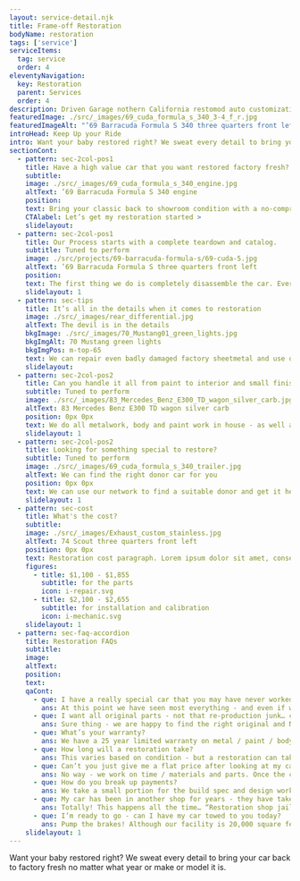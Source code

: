```yaml
---
layout: service-detail.njk
title: Frame-off Restoration
bodyName: restoration
tags: ['service']
serviceItems:
  tag: service
  order: 4
eleventyNavigation:
  key: Restoration
  parent: Services
  order: 4
description: Driven Garage nothern California restomod auto customization and repair shop  
featuredImage: ./src/_images/69_cuda_formula_s_340_3-4_f_r.jpg
featuredImageAlt: "’69 Barracuda Formula S 340 three quarters front left"
introHead: Keep Up your Ride
intro: Want your baby restored right? We sweat every detail to bring your car back to factory fresh no matter what year or make or model it is.
sectionCont:
  - pattern: sec-2col-pos1
    title: Have a high value car that you want restored factory fresh?
    subtitle: 
    image: ./src/_images/69_cuda_formula_s_340_engine.jpg
    altText: ’69 Barracuda Formula S 340 engine
    position: 
    text: Bring your classic back to showroom condition with a no-compromises restoration. Our process demands complete disassembly, catalog and restoration of every component. Using our network of parts hoarders, contacts and car nuts we can get the right stuff for a nut and bolt restoration.
    CTAlabel: Let’s get my restoration started >
    slidelayout:
  - pattern: sec-2col-pos1
    title: Our Process starts with a complete teardown and catalog.
    subtitle: Tuned to perform
    image: ./src/projects/69-barracuda-formula-s/69-cuda-5.jpg
    altText: ’69 Barracuda Formula S three quarters front left
    position: 
    text: The first thing we do is completely disassemble the car. Every nut, bolt, piece of glass, wires, piece of trim is removed, cataloged and marked. Along the way we take notes for broken bolts, missing parts etc. From here we start a list of what we will need to complete your job in detail. Once the car is back from the media blaster - We will assess body damage and metalwork required - and which panels will be replaced or repaired.
    slidelayout: 1
  - pattern: sec-tips
    title: It’s all in the details when it comes to restoration
    image: ./src/_images/rear_differential.jpg
    altText: The devil is in the details
    bkgImage: ./src/_images/70_Mustang01_green_lights.jpg
    bkgImgAlt: 70 Mustang green lights
    bkgImgPos: m-top-65
    text: We can repair even badly damaged factory sheetmetal and use original parts when necessary for a high value historic restoration. We will use new old stock parts if available and keep your car numbers matching. We’ll sweat the details right down to date coded hoses and factory grease pencil marks if that is your aim.
    slidelayout:
  - pattern: sec-2col-pos2
    title: Can you handle it all from paint to interior and small finish work?
    subtitle: Tuned to perform
    image: ./src/_images/83_Mercedes_Benz_E300_TD_wagon_silver_carb.jpg
    altText: 83 Mercedes Benz E300 TD wagon silver carb
    position: 0px 0px
    text: We do all metalwork, body and paint work in house - as well as all mechanical and fabrication work. We send out our engine machine work, some interior work and other specialties like driveshaft balancing to local vendors we know and trust. In short - you won’t have to drag your car from shop to shop - we’ll make it all seamless to you.
    slidelayout: 1
  - pattern: sec-2col-pos2
    title: Looking for something special to restore?
    subtitle: Tuned to perform
    image: ./src/_images/69_cuda_formula_s_340_trailer.jpg
    altText: We can find the right donor car for you
    position: 0px 0px
    text: We can use our network to find a suitable donor and get it here to start the process. Our list of industry friends is long and we can find even obscure cars that are looking for your love and attention. Let us realize your dream today.
    slidelayout: 1
  - pattern: sec-cost
    title: What's the cost?
    subtitle: 
    image: ./src/_images/Exhaust_custom_stainless.jpg
    altText: 74 Scout three quarters front left
    position: 0px 0px
    text: Restoration cost paragraph. Lorem ipsum dolor sit amet, consectetur adipiscing elit. Cras vitae dolor id enim iaculis bibendum. Fusce ut pellentesque erat. Nunc vitae viverra massa. Duis placerat a augue in eleifend. Pellentesque ut neque ex. Ut non nisi ultrices, tincidunt nunc vitae, tincidunt orci. Donec cursus sagittis felis sed tempus. Ut et viverra arcu.
    figures:
      - title: $1,100 - $1,855
        subtitle: for the parts
        icon: i-repair.svg
      - title: $2,100 - $2,655
        subtitle: for installation and calibration
        icon: i-mechanic.svg
    slidelayout: 1
  - pattern: sec-faq-accordion
    title: Restoration FAQs
    subtitle: 
    image: 
    altText: 
    position: 
    text: 
    qaCont:
      - que: I have a really special car that you may have never worked on - can you restore it?
        ans: At this point we have seen most everything - and even if we haven’t there is enough information on concours restorations of every vehicle to arm us with the information we need to do the job right. If we feel something is out of our realm - we’ll call an expert for advice using our network.
      - que: I want all original parts - not that re-production junk… can you do that?
        ans: Sure thing - we are happy to find the right original and NOS parts. They may cost more - and the time involved to find them will be billed - but we can do it.
      - que: What’s your warranty?
        ans: We have a 25 year limited warranty on metal / paint / bodywork that is detailed in each estimate. Parts warranty is from the manufacturer, and installation is 1 year / 10,000 miles (whichever comes first) for installation.
      - que: How long will a restoration take?
        ans: This varies based on condition - but a restoration can take 4 mos. to 24 mos. depending on level of build, components and parts availability.
      - que: Can’t you just give me a flat price after looking at my car?
        ans: No way - we work on time / materials and parts. Once the car has been disassembled and blasted we can hone in closer on what it will take. But some cars need more work than others for metal and body, and some cars have parts that are expensive and hard to find.
      - que: How do you break up payments?
        ans: We take a small portion for the build spec and design work if that is a part of the process. From there we bill on a regular schedule based on job length for parts, materials and labor. The payment terms will be defined in the build spec and estimate - but in general we bill every 2 weeks for shorter jobs, and every 3-4 for more complex longer term jobs until complete. It can be 4 payments or up to 30 payments depending on the job.
      - que: My car has been in another shop for years - they have taken a bunch of money and haven’t done much work to it. Can I have it brought to you to finish?
        ans: Totally! This happens all the time… “Restoration shop jail” is a terrible place to be. Just know that we may have to re-do some of the work that they already did to make sure it was done right - and we won’t get involved with getting your car back for you.
      - que: I’m ready to go - can I have my car towed to you today?
        ans: Pump the brakes! Although our facility is 20,000 square feet - we don’t have the room to get every car in right away. Our work is in high demand and we always pre-schedule. After we have given an initial estimate and have been given approval - getting your car in to start work can be weeks away - but we’ll schedule the next slot based on that approval and a small deposit.
    slidelayout: 1
---
```


Want your baby restored right? We sweat every detail to bring your car back to factory fresh no matter what year or make or model it is.